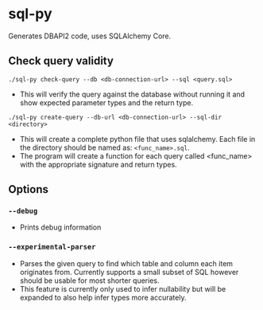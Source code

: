 # sql-py
Generates DBAPI2 code, uses SQLAlchemy Core.

## Check query validity 
```./sql-py check-query --db <db-connection-url> --sql <query.sql>```
- This will verify the query against the database without running it and show expected parameter types and the return type.


```./sql-py create-query --db-url <db-connection-url> --sql-dir <directory>```
- This will create a complete python file that uses sqlalchemy. Each file in the directory should be named as: `<func_name>.sql`. 
- The program will create a function for each query called <func_name> with the appropriate signature and return types.  


## Options
### `--debug` 
- Prints debug information
### `--experimental-parser`
- Parses the given query to find which table and column each item originates from. Currently supports a small subset of SQL however should be usable for most shorter queries. 
- This feature is currently only used to infer nullability but will be expanded to also help infer types more accurately. 